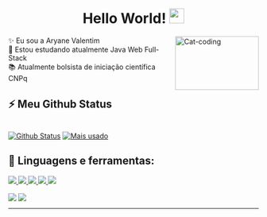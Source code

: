 <h1 align="center">Hello World! <img src="https://raw.githubusercontent.com/MartinHeinz/MartinHeinz/master/wave.gif" width="30px"> </h1>
 
  <div>
    <img align="right" alt="Cat-coding" height="108" width="168" src="https://acegif.com/wp-content/uploads/cat-typing-2.gif">
  </div>

<p> 
 ✨ Eu sou a Aryane Valentim <br />
 🌱 Estou estudando atualmente Java Web Full-Stack <br />
 📚 Atualmente bolsista de iniciação científica CNPq 
</p>

## ⚡ Meu Github Status


  <br/>
    <a href="https://github.com/AryaneValentim/github-readme-stats"><img alt="Github Status" src="https://github-readme-stats.vercel.app/api?username=AryaneValentim&show_icons=true&count_private=true&theme=react&hide_border=true&bg_color=0D1117" /></a>
  <a href="https://github.com/AryaneValentim/github-readme-stats"><img alt="Mais usado" src="https://github-readme-stats.vercel.app/api/top-langs/?username=AryaneValentim&langs_count=8&count_private=true&layout=compact&theme=react&hide_border=true&bg_color=0D1117" /></a>
  <br/>

## 🚀 Linguagens e ferramentas:
<div class="d-flex justify-content-between"> 
  <p align="left"> 
      <a href="https://www.java.com" target="_blank"> <img src="https://img.icons8.com/color/48/000000/java-coffee-cup-logo.png"/> </a>
      <a href="https://developer.mozilla.org/en-US/docs/Web/JavaScript" target="_blank"> <img src="https://img.icons8.com/color/48/000000/javascript.png"/> </a> 
      <a href="https://www.w3.org/html/" target="_blank"> <img src="https://img.icons8.com/color/48/000000/html-5.png"/> </a> 
      <a href="https://www.w3schools.com/css/" target="_blank"> <img src="https://img.icons8.com/color/48/000000/css3.png"/> </a> 
      <a href="https://getbootstrap.com" target="_blank"> <img src="https://img.icons8.com/color/48/000000/bootstrap.png"/> </a> 
  </p>
</div>
  
 <div> 
   <a href = "mailto:aryanevalentim@gmail.com"><img src="https://img.shields.io/badge/-Gmail-%23333?style=for-the-badge&logo=gmail&logoColor=white" target="_blank" align="center"></a>
  <a href="https://www.linkedin.com/in/aryanevalentim/" target="_blank"><img src="https://img.shields.io/badge/-LinkedIn-%230077B5?style=for-the-badge&logo=linkedin&logoColor=white" target="_blank" align="center"></a> 
</div>

<hr />
